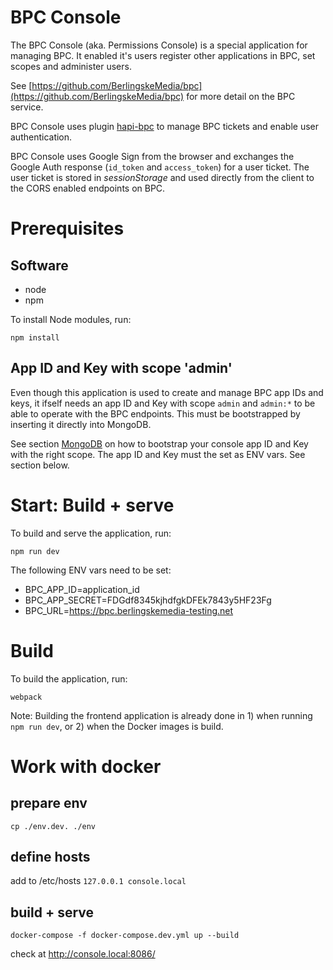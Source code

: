 # BPC Console

The BPC Console (aka. Permissions Console) is a special application for managing BPC. It enabled it's users register other applications in BPC, set scopes and administer users.

See [https://github.com/BerlingskeMedia/bpc](https://github.com/BerlingskeMedia/bpc) for more detail on the BPC service.

BPC Console uses plugin [hapi-bpc](https://github.com/BerlingskeMedia/hapi-bpc) to manage BPC tickets and enable user authentication.

BPC Console uses Google Sign from the browser and exchanges the Google Auth response (`id_token` and `access_token`) for a user ticket. The user ticket is stored in _sessionStorage_ and used directly from the client to the CORS enabled endpoints on BPC.


# Prerequisites

## Software

* node
* npm

To install Node modules, run:

```
npm install
```

## App ID and Key with scope 'admin'

Even though this application is used to create and manage BPC app IDs and keys, it ifself needs an app ID and Key with scope `admin` and `admin:*` to be able to operate with the BPC endpoints. This must be bootstrapped by inserting it directly into MongoDB.

See section [MongoDB](https://github.com/BerlingskeMedia/bpc#mongodb) on how to bootstrap your console app ID and Key with the right scope.
The app ID and Key must the set as ENV vars. See section below.


# Start: Build + serve

To build and serve the application, run:

```
npm run dev
```

The following ENV vars need to be set:

* BPC_APP_ID=application_id
* BPC_APP_SECRET=FDGdf8345kjhdfgkDFEk7843y5HF23Fg
* BPC_URL=https://bpc.berlingskemedia-testing.net

# Build

To build the application, run:

```
webpack
```

Note: Building the frontend application is already done in 1) when running `npm run dev`, or 2) when the Docker images is build.

# Work with docker
## prepare env
`
 cp ./env.dev. ./env
`

## define hosts
add to /etc/hosts
`
127.0.0.1 console.local
`
## build + serve
```
docker-compose -f docker-compose.dev.yml up --build
```

check at http://console.local:8086/
